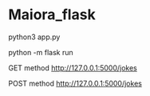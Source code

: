 # Maiora_flask

python3 app.py 

python -m flask run


GET method  http://127.0.0.1:5000/jokes

POST method http://127.0.0.1:5000/jokes
